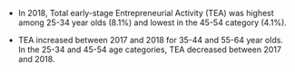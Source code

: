 * In 2018, Total early-stage Entrepreneurial Activity (TEA) was highest among 25-34 year olds (8.1%) and lowest in the 45-54 category (4.1%).

* TEA increased between 2017 and 2018 for 35-44 and 55-64 year olds. In the 25-34 and 45-54 age categories, TEA decreased between 2017 and 2018.
